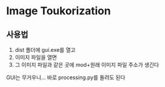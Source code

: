 # Image Toukorization

## 사용법
1. dist 폴더에 gui.exe를 열고
1. 이미지 파일을 열면
1. 그 이미지 파일과 같은 곳에 mod+원래 이미지 파일 주소가 생긴다

GUI는 무거우니... 바로 processing.py를 돌려도 된다